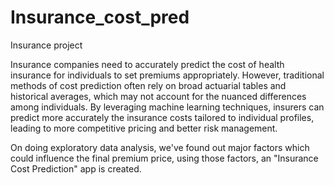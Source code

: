 # Insurance_cost_pred

Insurance project 

Insurance companies need to accurately predict the cost of health insurance for individuals to set premiums appropriately. However, traditional methods of cost prediction often rely on broad actuarial tables and historical averages, which may not account for the nuanced differences among individuals. By leveraging machine learning techniques, insurers can predict more accurately the insurance costs tailored to individual profiles, leading to more competitive pricing and better risk management.

On doing exploratory data analysis, we've found out major factors which could influence the final premium price, using those factors, an "Insurance Cost Prediction" app is created.
